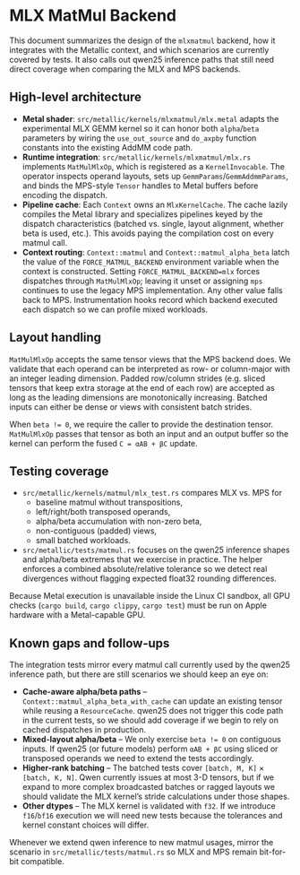 # MLX MatMul Backend

This document summarizes the design of the `mlxmatmul` backend, how it integrates
with the Metallic context, and which scenarios are currently covered by tests.
It also calls out qwen25 inference paths that still need direct coverage when
comparing the MLX and MPS backends.

## High-level architecture

* **Metal shader**: `src/metallic/kernels/mlxmatmul/mlx.metal` adapts the
  experimental MLX GEMM kernel so it can honor both `alpha`/`beta` parameters
  by wiring the `use_out_source` and `do_axpby` function constants into the
  existing AddMM code path.
* **Runtime integration**: `src/metallic/kernels/mlxmatmul/mlx.rs` implements
  `MatMulMlxOp`, which is registered as a `KernelInvocable`.  The operator
  inspects operand layouts, sets up `GemmParams`/`GemmAddmmParams`, and binds the
  MPS-style `Tensor` handles to Metal buffers before encoding the dispatch.
* **Pipeline cache**: Each `Context` owns an `MlxKernelCache`.  The cache lazily
  compiles the Metal library and specializes pipelines keyed by the dispatch
  characteristics (batched vs. single, layout alignment, whether beta is used,
  etc.).  This avoids paying the compilation cost on every matmul call.
* **Context routing**: `Context::matmul` and `Context::matmul_alpha_beta`
  latch the value of the `FORCE_MATMUL_BACKEND` environment variable when the
  context is constructed.  Setting `FORCE_MATMUL_BACKEND=mlx` forces dispatches
  through `MatMulMlxOp`; leaving it unset or assigning `mps` continues to use
  the legacy MPS implementation.  Any other value falls back to MPS.  Instrumentation
  hooks record which backend executed each dispatch so we can profile mixed
  workloads.

## Layout handling

`MatMulMlxOp` accepts the same tensor views that the MPS backend does.  We
validate that each operand can be interpreted as row- or column-major with an
integer leading dimension.  Padded row/column strides (e.g. sliced tensors that
keep extra storage at the end of each row) are accepted as long as the leading
dimensions are monotonically increasing.  Batched inputs can either be dense or
views with consistent batch strides.

When `beta != 0`, we require the caller to provide the destination tensor.
`MatMulMlxOp` passes that tensor as both an input and an output buffer so the
kernel can perform the fused `C = αAB + βC` update.

## Testing coverage

* `src/metallic/kernels/matmul/mlx_test.rs` compares MLX vs. MPS for
  * baseline matmul without transpositions,
  * left/right/both transposed operands,
  * alpha/beta accumulation with non-zero beta,
  * non-contiguous (padded) views,
  * small batched workloads.
* `src/metallic/tests/matmul.rs` focuses on the qwen25 inference shapes and
  alpha/beta extremes that we exercise in practice.  The helper enforces a
  combined absolute/relative tolerance so we detect real divergences without
  flagging expected float32 rounding differences.

Because Metal execution is unavailable inside the Linux CI sandbox, all GPU
checks (`cargo build`, `cargo clippy`, `cargo test`) must be run on Apple
hardware with a Metal-capable GPU.

## Known gaps and follow-ups

The integration tests mirror every matmul call currently used by the qwen25
inference path, but there are still scenarios we should keep an eye on:

* **Cache-aware alpha/beta paths** – `Context::matmul_alpha_beta_with_cache`
  can update an existing tensor while reusing a `ResourceCache`.  qwen25 does
  not trigger this code path in the current tests, so we should add coverage if
  we begin to rely on cached dispatches in production.
* **Mixed-layout alpha/beta** – We only exercise `beta != 0` on contiguous
  inputs.  If qwen25 (or future models) perform `αAB + βC` using sliced or
  transposed operands we need to extend the tests accordingly.
* **Higher-rank batching** – The batched tests cover `[batch, M, K]` ×
  `[batch, K, N]`.  Qwen currently issues at most 3-D tensors, but if we expand
  to more complex broadcasted batches or ragged layouts we should validate the
  MLX kernel’s stride calculations under those shapes.
* **Other dtypes** – The MLX kernel is validated with `f32`.  If we introduce
  `f16`/`bf16` execution we will need new tests because the tolerances and
  kernel constant choices will differ.

Whenever we extend qwen inference to new matmul usages, mirror the scenario in
`src/metallic/tests/matmul.rs` so MLX and MPS remain bit-for-bit compatible.
